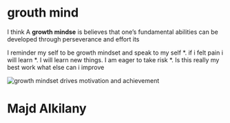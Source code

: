 # grouth mind

I think A **growth mindse** is believes that one’s fundamental abilities can be developed through perseverance and effort its 

I reminder my self to be growth mindset and speak to my self
*. if i  felt pain i will learn
*. I will learn new things. I am eager to take risk 
*. Is this really my best work what else can i improve

![growth mindset drives motivation and achievement](https://www.mindsetworks.com/Assets/images/science/the-science/the-growth-mindset-i-can-get-smarter.png)

# Majd Alkilany
